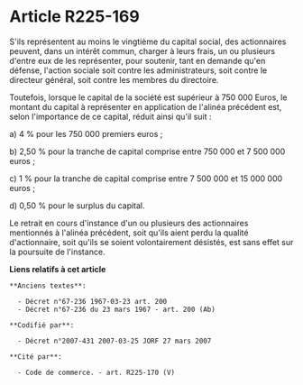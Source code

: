 # Article R225-169

S'ils représentent au moins le vingtième du capital social, des actionnaires peuvent, dans un intérêt commun, charger à leurs
frais, un ou plusieurs d'entre eux de les représenter, pour soutenir, tant en demande qu'en défense, l'action sociale soit
contre les administrateurs, soit contre le directeur général, soit contre les membres du directoire.

Toutefois, lorsque le capital de la société est supérieur à 750 000 Euros, le montant du capital à représenter en application
de l'alinéa précédent est, selon l'importance de ce capital, réduit ainsi qu'il suit :

a) 4 % pour les 750 000 premiers euros ;

b) 2,50 % pour la tranche de capital comprise entre 750 000 et 7 500 000 euros ;

c) 1 % pour la tranche de capital comprise entre 7 500 000 et 15 000 000 euros ;

d) 0,50 % pour le surplus du capital.

Le retrait en cours d'instance d'un ou plusieurs des actionnaires mentionnés à l'alinéa précédent, soit qu'ils aient perdu la
qualité d'actionnaire, soit qu'ils se soient volontairement désistés, est sans effet sur la poursuite de l'instance.

**Liens relatifs à cet article**

	**Anciens textes**:

	  - Décret n°67-236 1967-03-23 art. 200
	  - Décret n°67-236 du 23 mars 1967 - art. 200 (Ab)

	**Codifié par**:

	  - Décret n°2007-431 2007-03-25 JORF 27 mars 2007

	**Cité par**:

	  - Code de commerce. - art. R225-170 (V)
